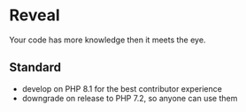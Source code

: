 # Reveal

Your code has more knowledge then it meets the eye.


## Standard

* develop on PHP 8.1 for the best contributor experience
* downgrade on release to PHP 7.2, so anyone can use them

